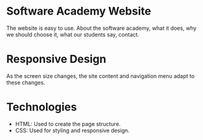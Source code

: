 # Software Academy Website
The website is easy to use. About the software academy, what it does, why we should choose it, what our students say, contact.

# Responsive Design
As the screen size changes, the site content and navigation menu adapt to these changes.

# Technologies
<ul>
	<li>HTML: Used to create the page structure.</li>
	<li>CSS: Used for styling and responsive design.</li>
</ul>

